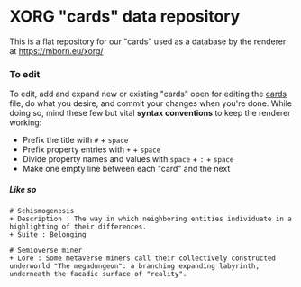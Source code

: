 # XORG "cards" data repository

This is a flat repository for our "cards" used as a database by the renderer at https://mborn.eu/xorg/

### To edit
To edit, add and expand new or existing "cards" open for editing the [cards](https://github.com/XORGanon/cards/edit/main/cards) file, do what you desire, and commit your changes when you're done. While doing so, mind these few but vital **syntax conventions** to keep the renderer working:

* Prefix the title with `#` + `space`
* Prefix property entries with `+` + `space`
* Divide property names and values with `space` + `:` + `space`
* Make one empty line between each "card" and the next

##### Like so
    # Schismogenesis
    + Description : The way in which neighboring entities individuate in a highlighting of their differences.
    + Suite : Belonging
    
    # Semioverse miner
    + Lore : Some metaverse miners call their collectively constructed underworld "The megadungeon": a branching expanding labyrinth, underneath the facadic surface of "reality".




